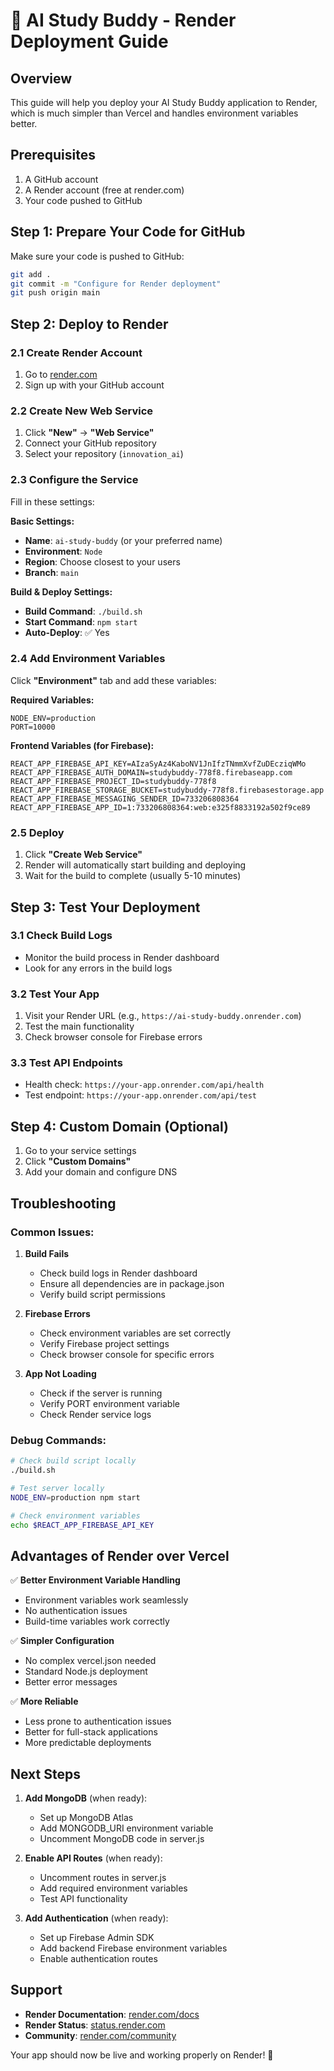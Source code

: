 # 🚀 AI Study Buddy - Render Deployment Guide

## Overview
This guide will help you deploy your AI Study Buddy application to Render, which is much simpler than Vercel and handles environment variables better.

## Prerequisites
1. A GitHub account
2. A Render account (free at render.com)
3. Your code pushed to GitHub

## Step 1: Prepare Your Code for GitHub
Make sure your code is pushed to GitHub:
```bash
git add .
git commit -m "Configure for Render deployment"
git push origin main
```

## Step 2: Deploy to Render

### 2.1 Create Render Account
1. Go to [render.com](https://render.com)
2. Sign up with your GitHub account

### 2.2 Create New Web Service
1. Click **"New"** → **"Web Service"**
2. Connect your GitHub repository
3. Select your repository (`innovation_ai`)

### 2.3 Configure the Service
Fill in these settings:

**Basic Settings:**
- **Name**: `ai-study-buddy` (or your preferred name)
- **Environment**: `Node`
- **Region**: Choose closest to your users
- **Branch**: `main`

**Build & Deploy Settings:**
- **Build Command**: `./build.sh`
- **Start Command**: `npm start`
- **Auto-Deploy**: ✅ Yes

### 2.4 Add Environment Variables
Click **"Environment"** tab and add these variables:

**Required Variables:**
```
NODE_ENV=production
PORT=10000
```

**Frontend Variables (for Firebase):**
```
REACT_APP_FIREBASE_API_KEY=AIzaSyAz4KaboNV1JnIfzTNmmXvfZuDEcziqWMo
REACT_APP_FIREBASE_AUTH_DOMAIN=studybuddy-778f8.firebaseapp.com
REACT_APP_FIREBASE_PROJECT_ID=studybuddy-778f8
REACT_APP_FIREBASE_STORAGE_BUCKET=studybuddy-778f8.firebasestorage.app
REACT_APP_FIREBASE_MESSAGING_SENDER_ID=733206808364
REACT_APP_FIREBASE_APP_ID=1:733206808364:web:e325f8833192a502f9ce89
```

### 2.5 Deploy
1. Click **"Create Web Service"**
2. Render will automatically start building and deploying
3. Wait for the build to complete (usually 5-10 minutes)

## Step 3: Test Your Deployment

### 3.1 Check Build Logs
- Monitor the build process in Render dashboard
- Look for any errors in the build logs

### 3.2 Test Your App
1. Visit your Render URL (e.g., `https://ai-study-buddy.onrender.com`)
2. Test the main functionality
3. Check browser console for Firebase errors

### 3.3 Test API Endpoints
- Health check: `https://your-app.onrender.com/api/health`
- Test endpoint: `https://your-app.onrender.com/api/test`

## Step 4: Custom Domain (Optional)
1. Go to your service settings
2. Click **"Custom Domains"**
3. Add your domain and configure DNS

## Troubleshooting

### Common Issues:

1. **Build Fails**
   - Check build logs in Render dashboard
   - Ensure all dependencies are in package.json
   - Verify build script permissions

2. **Firebase Errors**
   - Check environment variables are set correctly
   - Verify Firebase project settings
   - Check browser console for specific errors

3. **App Not Loading**
   - Check if the server is running
   - Verify PORT environment variable
   - Check Render service logs

### Debug Commands:
```bash
# Check build script locally
./build.sh

# Test server locally
NODE_ENV=production npm start

# Check environment variables
echo $REACT_APP_FIREBASE_API_KEY
```

## Advantages of Render over Vercel

✅ **Better Environment Variable Handling**
- Environment variables work seamlessly
- No authentication issues
- Build-time variables work correctly

✅ **Simpler Configuration**
- No complex vercel.json needed
- Standard Node.js deployment
- Better error messages

✅ **More Reliable**
- Less prone to authentication issues
- Better for full-stack applications
- More predictable deployments

## Next Steps

1. **Add MongoDB** (when ready):
   - Set up MongoDB Atlas
   - Add MONGODB_URI environment variable
   - Uncomment MongoDB code in server.js

2. **Enable API Routes** (when ready):
   - Uncomment routes in server.js
   - Add required environment variables
   - Test API functionality

3. **Add Authentication** (when ready):
   - Set up Firebase Admin SDK
   - Add backend Firebase environment variables
   - Enable authentication routes

## Support

- **Render Documentation**: [render.com/docs](https://render.com/docs)
- **Render Status**: [status.render.com](https://status.render.com)
- **Community**: [render.com/community](https://render.com/community)

Your app should now be live and working properly on Render! 🎉 